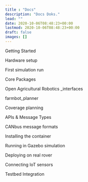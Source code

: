 ```yaml
---
title : "Docs"
description: "Docs Doks."
lead: ""
date: 2020-10-06T08:48:23+00:00
lastmod: 2020-10-06T08:48:23+00:00
draft: false
images: []
---
```


Getting Started

Hardware setup 

First simulation run

Core Packages

Open Agricultural Robotics _interfaces

farmbot_planner

Coverage planning

APIs & Message Types

CANbus message formats

Installing the container 

Running in Gazebo simulation

Deploying on real rover

Connecting IoT sensors

Testbed Integration

